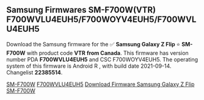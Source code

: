 <h2>Samsung Firmwares SM-F700W(VTR) F700WVLU4EUH5/F700WOYV4EUH5/F700WVLU4EUH5</h2>
Download the Samsung firmware for the ✅ <strong>Samsung Galaxy Z Flip </strong> ⭐ <strong>SM-F700W</strong> with product code <strong>VTR</strong> <strong> from Canada</strong>. This firmware has version number PDA <strong>F700WVLU4EUH5</strong> and CSC F700WOYV4EUH5. The operating system of this firmware is Android R , with build date 2021-09-14. Changelist <strong>22385514</strong>.


[SM-F700W](https://samfirm.shop/samsung/model/SM-F700W)
[F700WVLU4EUH5](https://samfirm.shop/samsung/pda/F700WVLU4EUH5)
[Download Firmware Samsung Galaxy Z Flip SM-F700W](https://samfirm.shop/samsung/firmware/455681)
